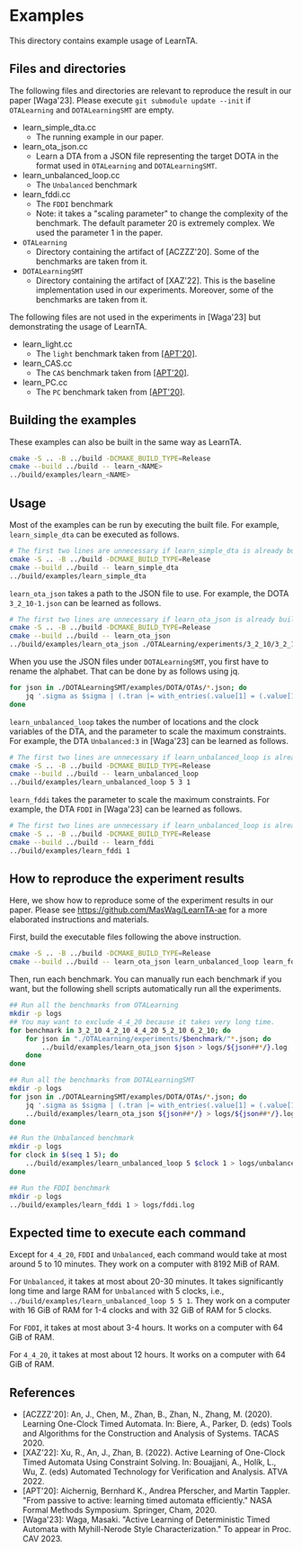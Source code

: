 Examples
=========

This directory contains example usage of LearnTA.

Files and directories
---------------------

The following files and directories are relevant to reproduce the result in our paper [Waga'23]. Please execute `git submodule update --init` if `OTALearning` and `DOTALearningSMT` are empty.

- learn_simple_dta.cc
    - The running example in our paper.
- learn_ota_json.cc
    - Learn a DTA from a JSON file representing the target DOTA in the format used in `OTALearning` and `DOTALearningSMT`.
- learn_unbalanced_loop.cc
    - The `Unbalanced` benchmark
- learn_fddi.cc
    - The `FDDI` benchmark
    - Note: it takes a "scaling parameter" to change the complexity of the benchmark. The default parameter 20 is extremely complex. We used the parameter 1 in the paper.
- `OTALearning`
    - Directory containing the artifact of [ACZZZ'20]. Some of the benchmarks are taken from it.
- `DOTALearningSMT`
    - Directory containing the artifact of [XAZ'22]. This is the baseline implementation used in our experiments. Moreover, some of the benchmarks are taken from it.

The following files are not used in the experiments in [Waga'23] but demonstrating the usage of LearnTA.

- learn_light.cc
  - The `light` benchmark taken from [[APT'20]](https://doi.org/10.1007/978-3-030-55754-6_1).
- learn_CAS.cc
   - The `CAS` benchmark taken from [[APT'20]](https://doi.org/10.1007/978-3-030-55754-6_1).
- learn_PC.cc
  - The `PC` benchmark taken from [[APT'20]](https://doi.org/10.1007/978-3-030-55754-6_1).

Building the examples
---------------------

These examples can also be built in the same way as LearnTA.

```sh
cmake -S .. -B ../build -DCMAKE_BUILD_TYPE=Release
cmake --build ../build -- learn_<NAME>
../build/examples/learn_<NAME>
```

Usage
-----

Most of the examples can be run by executing the built file. For example, `learn_simple_dta` can be executed as follows.

```sh
# The first two lines are unnecessary if learn_simple_dta is already built.
cmake -S .. -B ../build -DCMAKE_BUILD_TYPE=Release
cmake --build ../build -- learn_simple_dta
../build/examples/learn_simple_dta
```

`learn_ota_json` takes a path to the JSON file to use. For example, the DOTA `3_2_10-1.json` can be learned as follows.

```sh
# The first two lines are unnecessary if learn_ota_json is already built.
cmake -S .. -B ../build -DCMAKE_BUILD_TYPE=Release
cmake --build ../build -- learn_ota_json
../build/examples/learn_ota_json ./OTALearning/experiments/3_2_10/3_2_10-1.json
```

When you use the JSON files under `DOTALearningSMT`, you first have to rename the alphabet. That can be done by as follows using jq.

```bash
for json in ./DOTALearningSMT/examples/DOTA/OTAs/*.json; do 
    jq '.sigma as $sigma | (.tran |= with_entries(.value[1] = (.value[1] as $event | "abcdefghijklmnopqrstuvwxyz" | split("")[($sigma | index($event))]))) | (.sigma |= map(. as $event | "abcdefghijklmnopqrstuvwxyz" | split("")[($sigma | index($event))])) | .' "$json" > ${json##*/}
done
```

`learn_unbalanced_loop` takes the number of locations and the clock variables of the DTA, and the parameter to scale the maximum constraints. For example, the DTA `Unbalanced:3` in [Waga'23] can be learned as follows.

```sh
# The first two lines are unnecessary if learn_unbalanced_loop is already built.
cmake -S .. -B ../build -DCMAKE_BUILD_TYPE=Release
cmake --build ../build -- learn_unbalanced_loop
../build/examples/learn_unbalanced_loop 5 3 1
```

`learn_fddi` takes the parameter to scale the maximum constraints. For example, the DTA `FDDI` in [Waga'23] can be learned as follows.

```sh
# The first two lines are unnecessary if learn_unbalanced_loop is already built.
cmake -S .. -B ../build -DCMAKE_BUILD_TYPE=Release
cmake --build ../build -- learn_fddi
../build/examples/learn_fddi 1
```

How to reproduce the experiment results
---------------------------------------

Here, we show how to reproduce some of the experiment results in our paper. Please see https://github.com/MasWag/LearnTA-ae for a more elaborated instructions and materials.

First, build the executable files following the above instruction.

```sh
cmake -S .. -B ../build -DCMAKE_BUILD_TYPE=Release
cmake --build ../build -- learn_ota_json learn_unbalanced_loop learn_fddi
```

Then, run each benchmark. You can manually run each benchmark if you want, but the following shell scripts automatically run all the experiments.

```sh
## Run all the benchmarks from OTALearning
mkdir -p logs
## You may want to exclude 4_4_20 because it takes very long time.
for benchmark in 3_2_10 4_2_10 4_4_20 5_2_10 6_2_10; do
    for json in "./OTALearning/experiments/$benchmark/"*.json; do
        ../build/examples/learn_ota_json $json > logs/${json##*/}.log
    done
done
```

```sh
## Run all the benchmarks from DOTALearningSMT
mkdir -p logs
for json in ./DOTALearningSMT/examples/DOTA/OTAs/*.json; do 
    jq '.sigma as $sigma | (.tran |= with_entries(.value[1] = (.value[1] as $event | "abcdefghijklmnopqrstuvwxyz" | split("")[($sigma | index($event))]))) | (.sigma |= map(. as $event | "abcdefghijklmnopqrstuvwxyz" | split("")[($sigma | index($event))])) | .' "$json" > ${json##*/}
    ../build/examples/learn_ota_json ${json##*/} > logs/${json##*/}.log
done
```

```sh
## Run the Unbalanced benchmark
mkdir -p logs
for clock in $(seq 1 5); do 
    ../build/examples/learn_unbalanced_loop 5 $clock 1 > logs/unbalanced-$clock-$i.log
done
```

```sh
## Run the FDDI benchmark
mkdir -p logs
../build/examples/learn_fddi 1 > logs/fddi.log
```

<!--
You can summarize the experiment result by standard command line tools. The following shows an example.

```sh
for benchmark in simple_dta light CAS PC; do
    printf "Here are the summary of $benchmark\n"
    # The algorithm is deterministic, and these values do not change.
    cat ../examples/logs/${benchmark}-*.log | grep '|P|' | uniq
    cat ../examples/logs/${benchmark}-*.log | grep '|S|' | uniq
    cat ../examples/logs/${benchmark}-*.log | grep 'membership' | uniq
    cat ../examples/logs/${benchmark}-*.log | grep 'equivalence'  | uniq
    # We take the average for the execution time.
    awk '/Execution Time/{sum += $3;count +=1} END {print "Mean exec. time [ms]: " sum/count}' ../examples/logs/${benchmark}-*.log
done
```
-->

Expected time to execute each command
-------------------------------------

Except for `4_4_20`, `FDDI` and `Unbalanced`, each command would take at most around 5 to 10 minutes. They work on a computer with 8192 MiB of RAM.

For `Unbalanced`, it takes at most about 20-30 minutes. It takes significantly long time and large RAM for `Unbalanced` with 5 clocks, i.e., `../build/examples/learn_unbalanced_loop 5 5 1`. They work on a computer with 16 GiB of RAM for 1-4 clocks and with 32 GiB of RAM for 5 clocks.

For `FDDI`, it takes at most about 3-4 hours. It works on a computer with 64 GiB of RAM.

For `4_4_20`, it takes at most about 12 hours. It works on a computer with 64 GiB of RAM.

References
-----------

- [ACZZZ'20]: An, J., Chen, M., Zhan, B., Zhan, N., Zhang, M. (2020). Learning One-Clock Timed Automata. In: Biere, A., Parker, D. (eds) Tools and Algorithms for the Construction and Analysis of Systems. TACAS 2020.
- [XAZ'22]: Xu, R., An, J., Zhan, B. (2022). Active Learning of One-Clock Timed Automata Using Constraint Solving. In: Bouajjani, A., Holík, L., Wu, Z. (eds) Automated Technology for Verification and Analysis. ATVA 2022.
- [APT'20]: Aichernig, Bernhard K., Andrea Pferscher, and Martin Tappler. "From passive to active: learning timed automata efficiently." NASA Formal Methods Symposium. Springer, Cham, 2020.
- [Waga'23]: Waga, Masaki. "Active Learning of Deterministic Timed Automata with Myhill-Nerode Style Characterization." To appear in Proc. CAV 2023.
